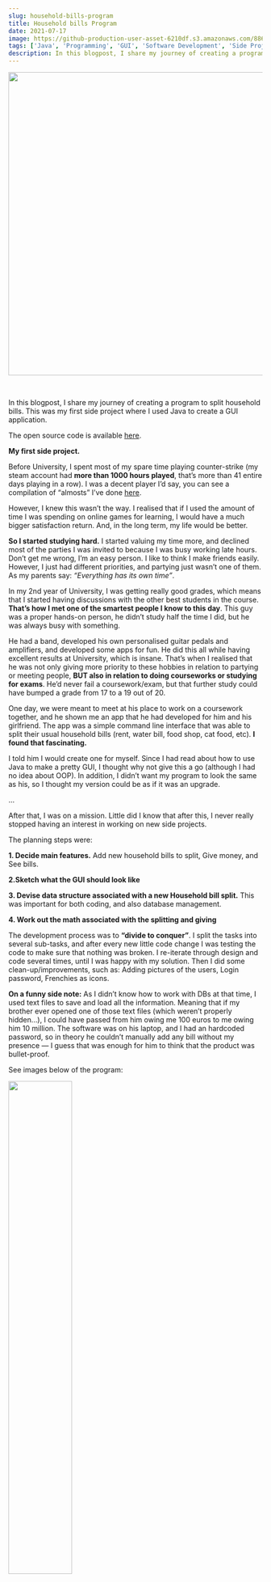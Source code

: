 ```yaml
---
slug: household-bills-program
title: Household bills Program
date: 2021-07-17
image: https://github-production-user-asset-6210df.s3.amazonaws.com/88618738/280496297-529b3c6f-e8d2-446f-8c22-2db738ce4769.png
tags: ['Java', 'Programming', 'GUI', 'Software Development', 'Side Project']
description: In this blogpost, I share my journey of creating a program to split household bills. This was my first side project where I used Java to create a GUI application.
---
```


<p align="center">
    <img width="600" src="https://github-production-user-asset-6210df.s3.amazonaws.com/88618738/280496297-529b3c6f-e8d2-446f-8c22-2db738ce4769.png"/>
</p>

<br />

In this blogpost, I share my journey of creating a program to split household bills. This was my first side project where I used Java to create a GUI application.

The open source code is available [here](https://github.com/DidierRLopes/HouseholdBills).

<!-- truncate -->

<div style={{borderTop: '1px solid #0088CC', margin: '1.5em 0'}} />

**My first side project.**

Before University, I spent most of my spare time playing counter-strike (my steam account had **more than 1000 hours played**, that’s more than 41 entire days playing in a row). I was a decent player I’d say, you can see a compilation of “almosts” I’ve done [here](https://www.youtube.com/watch?v=ocsJzNJJB50).

However, I knew this wasn’t the way. I realised that if I used the amount of time I was spending on online games for learning, I would have a much bigger satisfaction return. And, in the long term, my life would be better.

**So I started studying hard.** I started valuing my time more, and declined most of the parties I was invited to because I was busy working late hours. Don’t get me wrong, I’m an easy person. I like to think I make friends easily. However, I just had different priorities, and partying just wasn’t one of them. As my parents say: _“Everything has its own time”_.

In my 2nd year of University, I was getting really good grades, which means that I started having discussions with the other best students in the course. **That’s how I met one of the smartest people I know to this day**. This guy was a proper hands-on person, he didn’t study half the time I did, but he was always busy with something.

He had a band, developed his own personalised guitar pedals and amplifiers, and developed some apps for fun. He did this all while having excellent results at University, which is insane. That’s when I realised that he was not only giving more priority to these hobbies in relation to partying or meeting people, **BUT also in relation to doing courseworks or studying for exams**. He’d never fail a coursework/exam, but that further study could have bumped a grade from 17 to a 19 out of 20.

One day, we were meant to meet at his place to work on a coursework together, and he shown me an app that he had developed for him and his girlfriend. The app was a simple command line interface that was able to split their usual household bills (rent, water bill, food shop, cat food, etc). **I found that fascinating.**

I told him I would create one for myself. Since I had read about how to use Java to make a pretty GUI, I thought why not give this a go (although I had no idea about OOP). In addition, I didn’t want my program to look the same as his, so I thought my version could be as if it was an upgrade.

...

After that, I was on a mission. Little did I know that after this, I never really stopped having an interest in working on new side projects.

The planning steps were:

**1. Decide main features.**
  Add new household bills to split, Give money, and See bills.

**2.Sketch what the GUI should look like**

**3. Devise data structure associated with a new Household bill split.**
  This was important for both coding, and also database management.

**4. Work out the math associated with the splitting and giving**

The development process was to **“divide to conquer”**. I split the tasks into several sub-tasks, and after every new little code change I was testing the code to make sure that nothing was broken. I re-iterate through design and code several times, until I was happy with my solution. Then I did some clean-up/improvements, such as: Adding pictures of the users, Login password, Frenchies as icons.

**On a funny side note:** As I didn’t know how to work with DBs at that time, I used text files to save and load all the information. Meaning that if my brother ever opened one of those text files (which weren’t properly hidden…), I could have passed from him owing me 100 euros to me owing him 10 million. The software was on his laptop, and I had an hardcoded password, so in theory he couldn’t manually add any bill without my presence — I guess that was enough for him to think that the product was bullet-proof.

See images below of the program:

<div className="flex justify-center gap-2">
  <img src="https://github.com/Meg1211/my-website/assets/88618738/ff24caed-7828-474e-bc47-8e38ca8ddd7b" width="50%" />
  <img src="https://github.com/Meg1211/my-website/assets/88618738/efdb69f2-b97d-42b7-8dea-4bf96703a70d" width="50%" /> 
</div>

<br />

<div className="flex justify-center gap-2">
  <img src="https://github.com/Meg1211/my-website/assets/88618738/529b3c6f-e8d2-446f-8c22-2db738ce4769" width="50%" />
  <img src="https://github.com/Meg1211/my-website/assets/88618738/14878302-0ba0-407b-974b-d06424a6af69" width="50%" /> 
</div>

<br />

You can find more information about this on my GitHub, [here](https://github.com/DidierRLopes/HouseholdBills).

**The program ended up being used for more than 3 years.** Since I lived with other people other than my brother, I had to update the name/image on the program to represent that. Since I was new to coding, I didn’t think about the future. Therefore, when that time came, I had to manually replace the names one by one in the code. I also had friends requesting to use the program, which lead to me adapting this to their names/figures.

It was a fun project and I definitely learned loads from it. The most important thing was that I was able to do whatever **I wanted software-wise as long as I dedicated enough time for it.**

Hope you had a fun read. Thanks!
